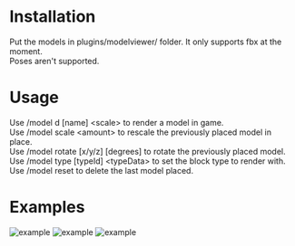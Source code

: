 # Installation  
Put the models in plugins/modelviewer/ folder. It only supports fbx at the moment.  
Poses aren't supported.

# Usage  
Use /model d [name] &lt;scale&gt; to render a model in game.  
Use /model scale &lt;amount&gt; to rescale the previously placed model in place.  
Use /model rotate [x/y/z] [degrees] to rotate the previously placed model.  
Use /model type [typeId] &lt;typeData&gt; to set the block type to render with.  
Use /model reset to delete the last model placed.  

# Examples  
![example](https://thumbs.gfycat.com/ClumsySardonicCalf-size_restricted.gif "Model example")
![example](http://i.imgur.com/tNVWWxD.jpg "Model of Judy Hopps")
![example](https://i.imgur.com/RNsE9hb.jpg "Toad Circuit scene")

